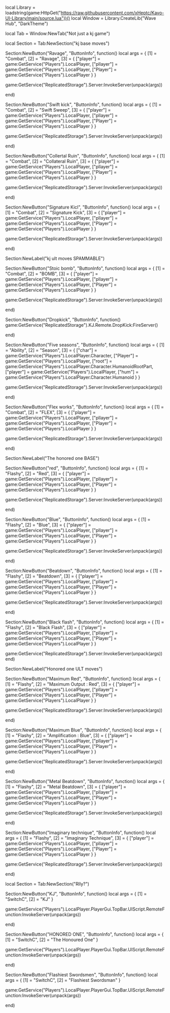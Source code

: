 local Library = loadstring(game:HttpGet("https://raw.githubusercontent.com/xHeptc/Kavo-UI-Library/main/source.lua"))() local Window = Library.CreateLib("Wave Hub", "DarkTheme")

local Tab = Window:NewTab("Not just a kj game")

local Section = Tab:NewSection("kj base moves")

Section:NewButton("Ravage", "ButtonInfo", function() local args = { [1] = "Combat", [2] = "Ravage", [3] = { ["player"] = game:GetService("Players").LocalPlayer, ["pllayer"] = game:GetService("Players").LocalPlayer, ["Player"] = game:GetService("Players").LocalPlayer } }

game:GetService("ReplicatedStorage").Server:InvokeServer(unpack(args))

end)

Section:NewButton("Swift kick", "ButtonInfo", function() local args = { [1] = "Combat", [2] = "Swift Sweep", [3] = { ["player"] = game:GetService("Players").LocalPlayer, ["pllayer"] = game:GetService("Players").LocalPlayer, ["Player"] = game:GetService("Players").LocalPlayer } }

game:GetService("ReplicatedStorage").Server:InvokeServer(unpack(args))

end)

Section:NewButton("Collertal Ruin", "ButtonInfo", function() local args = { [1] = "Combat", [2] = "Collateral Ruin", [3] = { ["player"] = game:GetService("Players").LocalPlayer, ["pllayer"] = game:GetService("Players").LocalPlayer, ["Player"] = game:GetService("Players").LocalPlayer } }

game:GetService("ReplicatedStorage").Server:InvokeServer(unpack(args))

end)

Section:NewButton("Signature Kicl", "ButtonInfo", function() local args = { [1] = "Combat", [2] = "Signature Kick", [3] = { ["player"] = game:GetService("Players").LocalPlayer, ["pllayer"] = game:GetService("Players").LocalPlayer, ["Player"] = game:GetService("Players").LocalPlayer } }

game:GetService("ReplicatedStorage").Server:InvokeServer(unpack(args))

end)

Section:NewLabel("kj ult moves SPAMMABLE")

Section:NewButton("Stoic bomb", "ButtonInfo", function() local args = { [1] = "Combat", [2] = "BOMB", [3] = { ["player"] = game:GetService("Players").LocalPlayer, ["pllayer"] = game:GetService("Players").LocalPlayer, ["Player"] = game:GetService("Players").LocalPlayer } }

game:GetService("ReplicatedStorage").Server:InvokeServer(unpack(args))

end)

Section:NewButton("Dropkick", "ButtonInfo", function() game:GetService("ReplicatedStorage").KJ.Remote.DropKick:FireServer()

end)

Section:NewButton("Five seasons", "ButtonInfo", function() local args = { [1] = "Ability", [2] = "Season", [3] = { ["char"] = game:GetService("Players").LocalPlayer.Character, ["Player"] = game:GetService("Players").LocalPlayer, ["root"] = game:GetService("Players").LocalPlayer.Character.HumanoidRootPart, ["player"] = game:GetService("Players").LocalPlayer, ["hum"] = game:GetService("Players").LocalPlayer.Character.Humanoid } }

game:GetService("ReplicatedStorage").Server:InvokeServer(unpack(args))

end)

Section:NewButton("Flex works", "ButtonInfo", function()
local args = {
    [1] = "Combat",
    [2] = "FLEX",
    [3] = {
        ["player"] = game:GetService("Players").LocalPlayer,
        ["pllayer"] = game:GetService("Players").LocalPlayer,
        ["Player"] = game:GetService("Players").LocalPlayer
    }
}

game:GetService("ReplicatedStorage").Server:InvokeServer(unpack(args))

end)

Section:NewLabel("The honored one BASE")

Section:NewButton("red", "ButtonInfo", function() local args = { [1] = "Flashy", [2] = "Red", [3] = { ["player"] = game:GetService("Players").LocalPlayer, ["pllayer"] = game:GetService("Players").LocalPlayer, ["Player"] = game:GetService("Players").LocalPlayer } }

game:GetService("ReplicatedStorage").Server:InvokeServer(unpack(args))

end)

Section:NewButton("Blue", "ButtonInfo", function() local args = { [1] = "Flashy", [2] = "Blue", [3] = { ["player"] = game:GetService("Players").LocalPlayer, ["pllayer"] = game:GetService("Players").LocalPlayer, ["Player"] = game:GetService("Players").LocalPlayer } }

game:GetService("ReplicatedStorage").Server:InvokeServer(unpack(args))

end)

Section:NewButton("Beatdown", "ButtonInfo", function() local args = { [1] = "Flashy", [2] = "Beatdown", [3] = { ["player"] = game:GetService("Players").LocalPlayer, ["pllayer"] = game:GetService("Players").LocalPlayer, ["Player"] = game:GetService("Players").LocalPlayer } }

game:GetService("ReplicatedStorage").Server:InvokeServer(unpack(args))

end)

Section:NewButton("Black flash", "ButtonInfo", function() local args = { [1] = "Flashy", [2] = "Black Flash", [3] = { ["player"] = game:GetService("Players").LocalPlayer, ["pllayer"] = game:GetService("Players").LocalPlayer, ["Player"] = game:GetService("Players").LocalPlayer } }

game:GetService("ReplicatedStorage").Server:InvokeServer(unpack(args)) end)

Section:NewLabel("Honored one ULT moves")

Section:NewButton("Maximum Red", "ButtonInfo", function() local args = { [1] = "Flashy", [2] = "Maximum Output : Red", [3] = { ["player"] = game:GetService("Players").LocalPlayer, ["pllayer"] = game:GetService("Players").LocalPlayer, ["Player"] = game:GetService("Players").LocalPlayer } }

game:GetService("ReplicatedStorage").Server:InvokeServer(unpack(args))

end)

Section:NewButton("Maximum Blue", "ButtonInfo", function()
    local args = {
    [1] = "Flashy",
    [2] = "Amplification : Blue",
    [3] = {
        ["player"] = game:GetService("Players").LocalPlayer,
        ["pllayer"] = game:GetService("Players").LocalPlayer,
        ["Player"] = game:GetService("Players").LocalPlayer
    }
}

game:GetService("ReplicatedStorage").Server:InvokeServer(unpack(args))

end)

Section:NewButton("Metal Beatdown", "ButtonInfo", function()
    local args = {
    [1] = "Flashy",
    [2] = "Metal Beatdown",
    [3] = {
        ["player"] = game:GetService("Players").LocalPlayer,
        ["pllayer"] = game:GetService("Players").LocalPlayer,
        ["Player"] = game:GetService("Players").LocalPlayer
    }
}

game:GetService("ReplicatedStorage").Server:InvokeServer(unpack(args))

end)

Section:NewButton("Imaginary technique", "ButtonInfo", function()
    local args = {
    [1] = "Flashy",
    [2] = "Imaginary Technique",
    [3] = {
        ["player"] = game:GetService("Players").LocalPlayer,
        ["pllayer"] = game:GetService("Players").LocalPlayer,
        ["Player"] = game:GetService("Players").LocalPlayer
    }
}

game:GetService("ReplicatedStorage").Server:InvokeServer(unpack(args))

end)

local Section = Tab:NewSection("Rlly?")

Section:NewButton("KJ", "ButtonInfo", function() local args = { [1] = "SwitchC", [2] = "KJ" }

game:GetService("Players").LocalPlayer.PlayerGui.TopBar.UIScript.RemoteFunction:InvokeServer(unpack(args))

end)

Section:NewButton("HONORED ONE", "ButtonInfo", function() local args = { [1] = "SwitchC", [2] = "The Honoured One" }

game:GetService("Players").LocalPlayer.PlayerGui.TopBar.UIScript.RemoteFunction:InvokeServer(unpack(args))

end)

Section:NewButton("Flashiest Swordsmen", "ButtonInfo", function() local args = { [1] = "SwitchC", [2] = "Flashiest Swordsman" }

game:GetService("Players").LocalPlayer.PlayerGui.TopBar.UIScript.RemoteFunction:InvokeServer(unpack(args))

end)